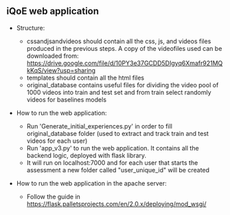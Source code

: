 ## iQoE web application
* Structure:
  * cssandjsandvideos should contain all the css, js, and videos files produced in the previous steps. A copy of the videofiles used can be downloaded from: https://drive.google.com/file/d/10PY3e37GCDD5DIgyq6Xmafr921MQkKqS/view?usp=sharing
  * templates should contain all the html files
  * original_database contains useful files for dividing the video pool of 1000 videos into train and test set and from train select randomly videos for baselines models

* How to run the web application:
  * Run 'Generate_initial_experiences.py' in order to fill original_database folder (used to extract and track train and test videos for each user)
  * Run 'app_v3.py' to run the web application. It contains all the backend logic, deployed with flask library.
  * It will run on localhost:7000 and for each user that starts the assessment a new folder called "user_unique_id" will be created

* How to run the web application in the apache server:
  * Follow the guide in https://flask.palletsprojects.com/en/2.0.x/deploying/mod_wsgi/
